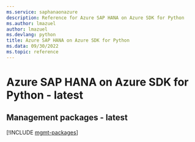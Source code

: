 ```yaml
---
ms.service: saphanaonazure
description: Reference for Azure SAP HANA on Azure SDK for Python
ms.author: lmazuel
author: lmazuel
ms.devlang: python
title: Azure SAP HANA on Azure SDK for Python
ms.data: 09/30/2022
ms.topic: reference
---
```

# Azure SAP HANA on Azure SDK for Python - latest

## Management packages - latest
[!INCLUDE [mgmt-packages](sap-hana-on-azure-mgmt-index.md)]